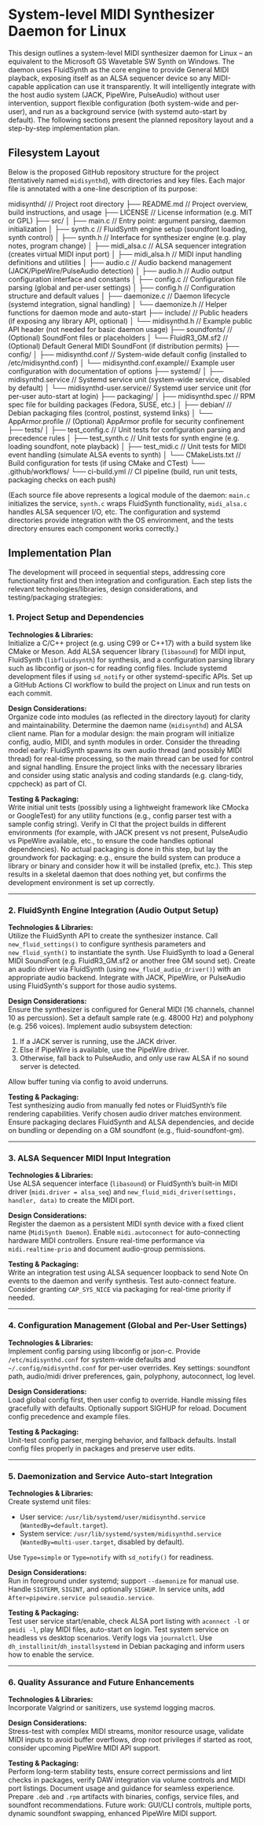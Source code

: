 # System-level MIDI Synthesizer Daemon for Linux

This design outlines a system-level MIDI synthesizer daemon for Linux – an equivalent to the Microsoft GS Wavetable SW Synth on Windows. The daemon uses FluidSynth as the core engine to provide General MIDI playback, exposing itself as an ALSA sequencer device so any MIDI-capable application can use it transparently. It will intelligently integrate with the host audio system (JACK, PipeWire, PulseAudio) without user intervention, support flexible configuration (both system-wide and per-user), and run as a background service (with systemd auto-start by default). The following sections present the planned repository layout and a step-by-step implementation plan.

## Filesystem Layout

Below is the proposed GitHub repository structure for the project (tentatively named `midisynthd`), with directories and key files. Each major file is annotated with a one-line description of its purpose:

midisynthd/                     // Project root directory
├── README.md                  // Project overview, build instructions, and usage
├── LICENSE                    // License information (e.g. MIT or GPL)
├── src/
│   ├── main.c                 // Entry point: argument parsing, daemon initialization
│   ├── synth.c                // FluidSynth engine setup (soundfont loading, synth control)
│   ├── synth.h                // Interface for synthesizer engine (e.g. play notes, program change)
│   ├── midi_alsa.c            // ALSA sequencer integration (creates virtual MIDI input port)
│   ├── midi_alsa.h            // MIDI input handling definitions and utilities
│   ├── audio.c                // Audio backend management (JACK/PipeWire/PulseAudio detection)
│   ├── audio.h                // Audio output configuration interface and constants
│   ├── config.c               // Configuration file parsing (global and per-user settings)
│   ├── config.h               // Configuration structure and default values
│   ├── daemonize.c            // Daemon lifecycle (systemd integration, signal handling)
│   └── daemonize.h            // Helper functions for daemon mode and auto-start
├── include/                   // Public headers (if exposing any library API, optional)
│   └── midisynthd.h           // Example public API header (not needed for basic daemon usage)
├── soundfonts/                // (Optional) SoundFont files or placeholders
│   └── FluidR3_GM.sf2         // (Optional) Default General MIDI SoundFont (if distribution permits)
├── config/
│   ├── midisynthd.conf        // System-wide default config (installed to /etc/midisynthd.conf)
│   └── midisynthd.conf.example// Example user configuration with documentation of options
├── systemd/
│   ├── midisynthd.service     // Systemd service unit (system-wide service, disabled by default)
│   └── midisynthd-user.service// Systemd user service unit (for per-user auto-start at login)
├── packaging/
│   ├── midisynthd.spec        // RPM spec file for building packages (Fedora, SUSE, etc.)
│   ├── debian/                // Debian packaging files (control, postinst, systemd links)
│   └── AppArmor.profile       // (Optional) AppArmor profile for security confinement
├── tests/
│   ├── test_config.c          // Unit tests for configuration parsing and precedence rules
│   ├── test_synth.c           // Unit tests for synth engine (e.g. loading soundfont, note playback)
│   ├── test_midi.c            // Unit tests for MIDI event handling (simulate ALSA events to synth)
│   └── CMakeLists.txt         // Build configuration for tests (if using CMake and CTest)
└── .github/workflows/
    └── ci-build.yml           // CI pipeline (build, run unit tests, packaging checks on each push)


(Each source file above represents a logical module of the daemon: `main.c` initializes the service, `synth.c` wraps FluidSynth functionality, `midi_alsa.c` handles ALSA sequencer I/O, etc. The configuration and systemd directories provide integration with the OS environment, and the tests directory ensures each component works correctly.)

## Implementation Plan

The development will proceed in sequential steps, addressing core functionality first and then integration and configuration. Each step lists the relevant technologies/libraries, design considerations, and testing/packaging strategies:

### 1. Project Setup and Dependencies

**Technologies & Libraries:**  
Initialize a C/C++ project (e.g. using C99 or C++17) with a build system like CMake or Meson. Add ALSA sequencer library (`libasound`) for MIDI input, FluidSynth (`libfluidsynth`) for synthesis, and a configuration parsing library such as libconfig or json-c for reading config files. Include systemd development files if using `sd_notify` or other systemd-specific APIs. Set up a GitHub Actions CI workflow to build the project on Linux and run tests on each commit.

**Design Considerations:**  
Organize code into modules (as reflected in the directory layout) for clarity and maintainability. Determine the daemon name (`midisynthd`) and ALSA client name. Plan for a modular design: the main program will initialize config, audio, MIDI, and synth modules in order. Consider the threading model early: FluidSynth spawns its own audio thread (and possibly MIDI thread) for real-time processing, so the main thread can be used for control and signal handling. Ensure the project links with the necessary libraries and consider using static analysis and coding standards (e.g. clang-tidy, cppcheck) as part of CI.

**Testing & Packaging:**  
Write initial unit tests (possibly using a lightweight framework like CMocka or GoogleTest) for any utility functions (e.g., config parser test with a sample config string). Verify in CI that the project builds in different environments (for example, with JACK present vs not present, PulseAudio vs PipeWire available, etc., to ensure the code handles optional dependencies). No actual packaging is done in this step, but lay the groundwork for packaging: e.g., ensure the build system can produce a library or binary and consider how it will be installed (prefix, etc.). This step results in a skeletal daemon that does nothing yet, but confirms the development environment is set up correctly.

---

### 2. FluidSynth Engine Integration (Audio Output Setup)

**Technologies & Libraries:**  
Utilize the FluidSynth API to create the synthesizer instance. Call `new_fluid_settings()` to configure synthesis parameters and `new_fluid_synth()` to instantiate the synth. Use FluidSynth to load a General MIDI SoundFont (e.g. FluidR3_GM.sf2 or another free GM sound set). Create an audio driver via FluidSynth (using `new_fluid_audio_driver()`) with an appropriate audio backend. Integrate with JACK, PipeWire, or PulseAudio using FluidSynth's support for those audio systems.

**Design Considerations:**  
Ensure the synthesizer is configured for General MIDI (16 channels, channel 10 as percussion). Set a default sample rate (e.g. 48000 Hz) and polyphony (e.g. 256 voices). Implement audio subsystem detection:  
1. If a JACK server is running, use the JACK driver.  
2. Else if PipeWire is available, use the PipeWire driver.  
3. Otherwise, fall back to PulseAudio, and only use raw ALSA if no sound server is detected.  

Allow buffer tuning via config to avoid underruns.

**Testing & Packaging:**  
Test synthesizing audio from manually fed notes or FluidSynth’s file rendering capabilities. Verify chosen audio driver matches environment. Ensure packaging declares FluidSynth and ALSA dependencies, and decide on bundling or depending on a GM soundfont (e.g., fluid-soundfont-gm).

---

### 3. ALSA Sequencer MIDI Input Integration

**Technologies & Libraries:**  
Use ALSA sequencer interface (`libasound`) or FluidSynth’s built-in MIDI driver (`midi.driver = alsa_seq`) and `new_fluid_midi_driver(settings, handler, data)` to create the MIDI port.

**Design Considerations:**  
Register the daemon as a persistent MIDI synth device with a fixed client name (`MidiSynth Daemon`). Enable `midi.autoconnect` for auto-connecting hardware MIDI controllers. Ensure real-time performance via `midi.realtime-prio` and document audio-group permissions.

**Testing & Packaging:**  
Write an integration test using ALSA sequencer loopback to send Note On events to the daemon and verify synthesis. Test auto-connect feature. Consider granting `CAP_SYS_NICE` via packaging for real-time priority if needed.

---

### 4. Configuration Management (Global and Per-User Settings)

**Technologies & Libraries:**  
Implement config parsing using libconfig or json-c. Provide `/etc/midisynthd.conf` for system-wide defaults and `~/.config/midisynthd.conf` for per-user overrides. Key settings: soundfont path, audio/midi driver preferences, gain, polyphony, autoconnect, log level.

**Design Considerations:**  
Load global config first, then user config to override. Handle missing files gracefully with defaults. Optionally support SIGHUP for reload. Document config precedence and example files.

**Testing & Packaging:**  
Unit-test config parser, merging behavior, and fallback defaults. Install config files properly in packages and preserve user edits.

---

### 5. Daemonization and Service Auto-start Integration

**Technologies & Libraries:**  
Create systemd unit files:
- User service: `/usr/lib/systemd/user/midisynthd.service` (`WantedBy=default.target`).
- System service: `/usr/lib/systemd/system/midisynthd.service` (`WantedBy=multi-user.target`, disabled by default).

Use `Type=simple` or `Type=notify` with `sd_notify()` for readiness.

**Design Considerations:**  
Run in foreground under systemd; support `--daemonize` for manual use. Handle `SIGTERM`, `SIGINT`, and optionally `SIGHUP`. In service units, add `After=pipewire.service pulseaudio.service`.

**Testing & Packaging:**  
Test user service start/enable, check ALSA port listing with `aconnect -l` or `pmidi -l`, play MIDI files, auto-start on login. Test system service on headless vs desktop scenarios. Verify logs via `journalctl`. Use `dh_installinit`/`dh_installsystemd` in Debian packaging and inform users how to enable the service.

---

### 6. Quality Assurance and Future Enhancements

**Technologies & Libraries:**  
Incorporate Valgrind or sanitizers, use systemd logging macros.

**Design Considerations:**  
Stress-test with complex MIDI streams, monitor resource usage, validate MIDI inputs to avoid buffer overflows, drop root privileges if started as root, consider upcoming PipeWire MIDI API support.

**Testing & Packaging:**  
Perform long-term stability tests, ensure correct permissions and lint checks in packages, verify DAW integration via volume controls and MIDI port listings. Document usage and guidance for seamless experience. Prepare `.deb` and `.rpm` artifacts with binaries, configs, service files, and soundfont recommendations. Future work: GUI/CLI controls, multiple ports, dynamic soundfont swapping, enhanced PipeWire MIDI support.
